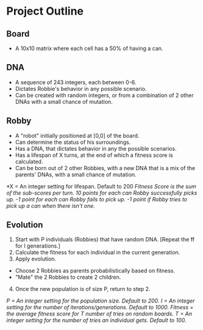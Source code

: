 # Project Outline

## Board
* A 10x10 matrix where each cell has a 50% of having a can.

## DNA
* A sequence of 243 integers, each between 0-6.
* Dictates Robbie's behavior in any possible scenario.
* Can be created with random integers, or from a combination of 2 other DNAs with a small chance of mutation.

## Robby
* A "robot" initially positioned at [0,0] of the board.
* Can determine the status of his surroundings.
* Has a DNA, that dictates behavior in any the possible scenarios.
* Has a lifespan of X turns, at the end of which a fitness score is calculated.
* Can be born out of 2 other Robbies, with a new DNA that is a mix of the parents' DNAs, with a small chance of mutation.

*X = An integer setting for lifespan. Default to 200
*Fitness Score is the sum of the sub-scores per turn.
10 points for each can Robby successfully picks up.
-1 point for each can Robby fails to pick up.
-1 point if Robby tries to pick up a can when there isn't one.*

## Evolution
1. Start with P individuals (Robbies) that have random DNA.
[Repeat the ff for I generations.]
2. Calculate the fitness for each individual in the current generation.
3. Apply evolution.
* Choose 2 Robbies as parents probabilistically based on fitness.
* "Mate" the 2 Robbies to create 2 children.
4. Once the new population is of size P, return to step 2.

*P = An integer setting for the population size. Default to 200.
I = An integer setting for the number of iterations/generations. Default to 1000.
Fitness = the average fitness score for T number of tries on random boards.
T = An integer setting for the number of tries an individual gets. Default to 100.*
